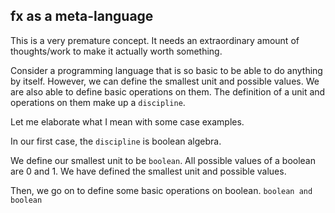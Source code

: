 fx as a meta-language
---

This is a very premature concept.
It needs an extraordinary amount of thoughts/work to make it actually worth something.

Consider a programming language that is so basic to be able to do anything by itself.
However, we can define the smallest unit and possible values.
We are also able to define basic operations on them.
The definition of a unit and operations on them make up a `discipline`.

Let me elaborate what I mean with some case examples.

In our first case, the `discipline` is boolean algebra.

We define our smallest unit to be `boolean`.
All possible values of a boolean are 0 and 1.
We have defined the smallest unit and possible values.

Then, we go on to define some basic operations on boolean.
`boolean and boolean`
